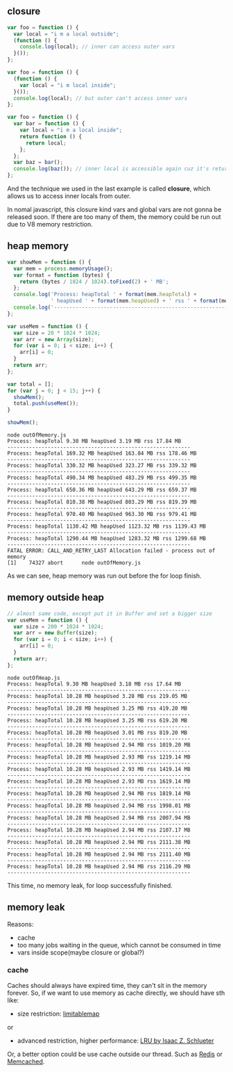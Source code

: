 ## closure

```javascript
var foo = function () { 
  var local = "i m a local outside"; 
  (function () {
    console.log(local); // inner can access outer vars
  }());
};
```

```javascript
var foo = function () { 
  (function () {
    var local = "i m local inside"; 
  }());
  console.log(local); // but outer can't access inner vars
};
```

```javascript
var foo = function () { 
  var bar = function () {
    var local = "i m a local inside"; 
    return function () {
      return local; 
    };
  };
  var baz = bar(); 
  console.log(baz()); // inner local is accessible again cuz it's return by a function
};
```

And the technique we used in the last example is called **closure**, which allows us to access inner locals from outer.

In nomal javascript, this closure kind vars and global vars are not gonna be released soon. If there are too many of them,   the memory could be run out due to V8 memory restriction.

## heap memory
```javascript
var showMem = function () {
  var mem = process.memoryUsage(); 
  var format = function (bytes) {
    return (bytes / 1024 / 1024).toFixed(2) + ' MB'; 
  };
  console.log('Process: heapTotal ' + format(mem.heapTotal) +
              ' heapUsed ' + format(mem.heapUsed) + ' rss ' + format(mem.rss));
  console.log('-----------------------------------------------------------');
};

var useMem = function () { 
  var size = 20 * 1024 * 1024; 
  var arr = new Array(size); 
  for (var i = 0; i < size; i++) {
    arr[i] = 0;
  }
  return arr; 
};

var total = [];
for (var j = 0; j < 15; j++) { 
  showMem();
  total.push(useMem());
} 

showMem();
```

```shell
node outOfMemory.js
Process: heapTotal 9.30 MB heapUsed 3.19 MB rss 17.84 MB
-----------------------------------------------------------
Process: heapTotal 169.32 MB heapUsed 163.84 MB rss 178.46 MB
-----------------------------------------------------------
Process: heapTotal 330.32 MB heapUsed 323.27 MB rss 339.32 MB
-----------------------------------------------------------
Process: heapTotal 490.34 MB heapUsed 483.29 MB rss 499.35 MB
-----------------------------------------------------------
Process: heapTotal 650.36 MB heapUsed 643.29 MB rss 659.37 MB
-----------------------------------------------------------
Process: heapTotal 810.38 MB heapUsed 803.29 MB rss 819.39 MB
-----------------------------------------------------------
Process: heapTotal 970.40 MB heapUsed 963.30 MB rss 979.41 MB
-----------------------------------------------------------
Process: heapTotal 1130.42 MB heapUsed 1123.32 MB rss 1139.43 MB
-----------------------------------------------------------
Process: heapTotal 1290.44 MB heapUsed 1283.32 MB rss 1299.68 MB
-----------------------------------------------------------
FATAL ERROR: CALL_AND_RETRY_LAST Allocation failed - process out of memory
[1]    74327 abort      node outOfMemory.js
```

As we can see, heap memory was run out before the for loop finish.

## memory outside heap

```javascript
// almost same code, except put it in Buffer and set a bigger size
var useMem = function () { 
  var size = 200 * 1024 * 1024; 
  var arr = new Buffer(size); 
  for (var i = 0; i < size; i++) {
    arr[i] = 0;
  }
  return arr; 
};
```

```shell
node outOfHeap.js
Process: heapTotal 9.30 MB heapUsed 3.18 MB rss 17.64 MB
-----------------------------------------------------------
Process: heapTotal 10.28 MB heapUsed 3.28 MB rss 219.05 MB
-----------------------------------------------------------
Process: heapTotal 10.28 MB heapUsed 3.25 MB rss 419.20 MB
-----------------------------------------------------------
Process: heapTotal 10.28 MB heapUsed 3.25 MB rss 619.20 MB
-----------------------------------------------------------
Process: heapTotal 10.28 MB heapUsed 3.01 MB rss 819.20 MB
-----------------------------------------------------------
Process: heapTotal 10.28 MB heapUsed 2.94 MB rss 1019.20 MB
-----------------------------------------------------------
Process: heapTotal 10.28 MB heapUsed 2.93 MB rss 1219.14 MB
-----------------------------------------------------------
Process: heapTotal 10.28 MB heapUsed 2.93 MB rss 1419.14 MB
-----------------------------------------------------------
Process: heapTotal 10.28 MB heapUsed 2.93 MB rss 1619.14 MB
-----------------------------------------------------------
Process: heapTotal 10.28 MB heapUsed 2.94 MB rss 1819.14 MB
-----------------------------------------------------------
Process: heapTotal 10.28 MB heapUsed 2.94 MB rss 1998.01 MB
-----------------------------------------------------------
Process: heapTotal 10.28 MB heapUsed 2.94 MB rss 2007.94 MB
-----------------------------------------------------------
Process: heapTotal 10.28 MB heapUsed 2.94 MB rss 2107.17 MB
-----------------------------------------------------------
Process: heapTotal 10.28 MB heapUsed 2.94 MB rss 2111.38 MB
-----------------------------------------------------------
Process: heapTotal 10.28 MB heapUsed 2.94 MB rss 2111.40 MB
-----------------------------------------------------------
Process: heapTotal 10.28 MB heapUsed 2.94 MB rss 2116.29 MB
-----------------------------------------------------------
```

This time, no memory leak, for loop successfully finished.

## memory leak

Reasons:
  - cache
  - too many jobs waiting in the queue, which cannot be consumed in time
  - vars inside scope(maybe closure or global?)

### cache

Caches should always have expired time, they can't sit in the memory forever. So, if we want to use memory as cache directly, we should have sth like:
- size restriction: [limitablemap](https://www.npmjs.com/package/limitablemap)

or

- advanced restriction, higher performance: [LRU by Isaac Z. Schlueter](https://github.com/isaacs/node-lru-cache)

Or, a better option could be use cache outside our thread. Such as [Redis](https://github.com/NodeRedis/node_redis) or [Memcached](https://github.com/3rd-Eden/memcached).
